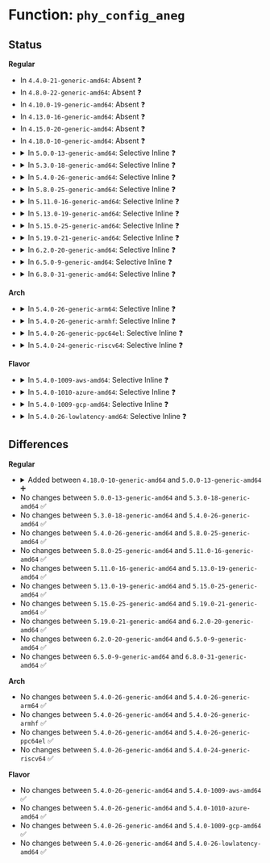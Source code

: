 # Function: <code>phy_config_aneg</code>

## Status
<b>Regular</b>
<ul>
<li>
In <code>4.4.0-21-generic-amd64</code>: Absent ❓
</li>
<li>
In <code>4.8.0-22-generic-amd64</code>: Absent ❓
</li>
<li>
In <code>4.10.0-19-generic-amd64</code>: Absent ❓
</li>
<li>
In <code>4.13.0-16-generic-amd64</code>: Absent ❓
</li>
<li>
In <code>4.15.0-20-generic-amd64</code>: Absent ❓
</li>
<li>
In <code>4.18.0-10-generic-amd64</code>: Absent ❓
</li>
<li>
<details>
<summary>In <code>5.0.0-13-generic-amd64</code>: Selective Inline ❓</summary>

```c
int phy_config_aneg(struct phy_device * phydev)
```

```json
{
  "name": "phy_config_aneg",
  "collision_type": "Unique Static",
  "inline_type": "Selective",
  "funcs": [
    {
      "addr": 18446744071586545664,
      "name": "phy_config_aneg",
      "external": false,
      "loc": "drivers/net/phy/phy.c:486",
      "file": "drivers/net/phy/phy.c",
      "inline": "not declared, inlined",
      "caller_inline": [],
      "caller_func": [
        "drivers/net/phy/phy.c:phy_speed_up",
        "drivers/net/phy/phy.c:phy_start_aneg"
      ]
    }
  ],
  "symbols": [
    {
      "addr": 18446744071586545664,
      "name": "phy_config_aneg",
      "section": ".text",
      "bind": "STB_LOCAL",
      "size": 67
    }
  ]
}
```
</details>
</li>
<li>
<details>
<summary>In <code>5.3.0-18-generic-amd64</code>: Selective Inline ❓</summary>

```c
int phy_config_aneg(struct phy_device * phydev)
```

```json
{
  "name": "phy_config_aneg",
  "collision_type": "Unique Static",
  "inline_type": "Selective",
  "funcs": [
    {
      "addr": 18446744071586793472,
      "name": "phy_config_aneg",
      "external": false,
      "loc": "drivers/net/phy/phy.c:501",
      "file": "drivers/net/phy/phy.c",
      "inline": "not declared, inlined",
      "caller_inline": [],
      "caller_func": [
        "drivers/net/phy/phy.c:phy_speed_up",
        "drivers/net/phy/phy.c:phy_start_aneg"
      ]
    }
  ],
  "symbols": [
    {
      "addr": 18446744071586793472,
      "name": "phy_config_aneg",
      "section": ".text",
      "bind": "STB_LOCAL",
      "size": 67
    }
  ]
}
```
</details>
</li>
<li>
<details>
<summary>In <code>5.4.0-26-generic-amd64</code>: Selective Inline ❓</summary>

```c
int phy_config_aneg(struct phy_device * phydev)
```

```json
{
  "name": "phy_config_aneg",
  "collision_type": "Unique Static",
  "inline_type": "Selective",
  "funcs": [
    {
      "addr": 18446744071586939808,
      "name": "phy_config_aneg",
      "external": false,
      "loc": "drivers/net/phy/phy.c:506",
      "file": "drivers/net/phy/phy.c",
      "inline": "not declared, inlined",
      "caller_inline": [],
      "caller_func": [
        "drivers/net/phy/phy.c:phy_start_aneg"
      ]
    }
  ],
  "symbols": [
    {
      "addr": 18446744071586939808,
      "name": "phy_config_aneg",
      "section": ".text",
      "bind": "STB_LOCAL",
      "size": 69
    }
  ]
}
```
</details>
</li>
<li>
<details>
<summary>In <code>5.8.0-25-generic-amd64</code>: Selective Inline ❓</summary>

```c
int phy_config_aneg(struct phy_device * phydev)
```

```json
{
  "name": "phy_config_aneg",
  "collision_type": "Unique Static",
  "inline_type": "Selective",
  "funcs": [
    {
      "addr": 18446744071587753664,
      "name": "phy_config_aneg",
      "external": false,
      "loc": "drivers/net/phy/phy.c:619",
      "file": "drivers/net/phy/phy.c",
      "inline": "not declared, inlined",
      "caller_inline": [],
      "caller_func": [
        "drivers/net/phy/phy.c:phy_start_aneg"
      ]
    }
  ],
  "symbols": [
    {
      "addr": 18446744071587753664,
      "name": "phy_config_aneg",
      "section": ".text",
      "bind": "STB_LOCAL",
      "size": 69
    }
  ]
}
```
</details>
</li>
<li>
<details>
<summary>In <code>5.11.0-16-generic-amd64</code>: Selective Inline ❓</summary>

```c
int phy_config_aneg(struct phy_device * phydev)
```

```json
{
  "name": "phy_config_aneg",
  "collision_type": "Unique Static",
  "inline_type": "Selective",
  "funcs": [
    {
      "addr": 18446744071587813216,
      "name": "phy_config_aneg",
      "external": false,
      "loc": "drivers/net/phy/phy.c:704",
      "file": "drivers/net/phy/phy.c",
      "inline": "not declared, inlined",
      "caller_inline": [],
      "caller_func": [
        "drivers/net/phy/phy.c:phy_start_aneg"
      ]
    }
  ],
  "symbols": [
    {
      "addr": 18446744071587813216,
      "name": "phy_config_aneg",
      "section": ".text",
      "bind": "STB_LOCAL",
      "size": 69
    }
  ]
}
```
</details>
</li>
<li>
<details>
<summary>In <code>5.13.0-19-generic-amd64</code>: Selective Inline ❓</summary>

```c
int phy_config_aneg(struct phy_device * phydev)
```

```json
{
  "name": "phy_config_aneg",
  "collision_type": "Unique Global",
  "inline_type": "Selective",
  "funcs": [
    {
      "addr": 18446744071587692704,
      "name": "phy_config_aneg",
      "external": true,
      "loc": "drivers/net/phy/phy.c:704",
      "file": "drivers/net/phy/phy.c",
      "inline": "not declared, inlined",
      "caller_inline": [],
      "caller_func": [
        "drivers/net/phy/phy.c:phy_start_aneg"
      ]
    }
  ],
  "symbols": [
    {
      "addr": 18446744071587692704,
      "name": "phy_config_aneg",
      "section": ".text",
      "bind": "STB_GLOBAL",
      "size": 69
    }
  ]
}
```
</details>
</li>
<li>
<details>
<summary>In <code>5.15.0-25-generic-amd64</code>: Selective Inline ❓</summary>

```c
int phy_config_aneg(struct phy_device * phydev)
```

```json
{
  "name": "phy_config_aneg",
  "collision_type": "Unique Global",
  "inline_type": "Selective",
  "funcs": [
    {
      "addr": 18446744071588284032,
      "name": "phy_config_aneg",
      "external": true,
      "loc": "drivers/net/phy/phy.c:652",
      "file": "drivers/net/phy/phy.c",
      "inline": "not declared, inlined",
      "caller_inline": [],
      "caller_func": [
        "drivers/net/phy/phy.c:_phy_start_aneg"
      ]
    }
  ],
  "symbols": [
    {
      "addr": 18446744071588284032,
      "name": "phy_config_aneg",
      "section": ".text",
      "bind": "STB_GLOBAL",
      "size": 69
    }
  ]
}
```
</details>
</li>
<li>
<details>
<summary>In <code>5.19.0-21-generic-amd64</code>: Selective Inline ❓</summary>

```c
int phy_config_aneg(struct phy_device * phydev)
```

```json
{
  "name": "phy_config_aneg",
  "collision_type": "Unique Global",
  "inline_type": "Selective",
  "funcs": [
    {
      "addr": 18446744071589667712,
      "name": "phy_config_aneg",
      "external": true,
      "loc": "drivers/net/phy/phy.c:657",
      "file": "drivers/net/phy/phy.c",
      "inline": "not declared, inlined",
      "caller_inline": [],
      "caller_func": [
        "drivers/net/phy/phy.c:phy_speed_up",
        "drivers/net/phy/phy.c:phy_speed_down",
        "drivers/net/phy/phy.c:_phy_start_aneg",
        "drivers/net/phy/phy_device.c:genphy_loopback"
      ]
    }
  ],
  "symbols": [
    {
      "addr": 18446744071589667712,
      "name": "phy_config_aneg",
      "section": ".text",
      "bind": "STB_GLOBAL",
      "size": 93
    }
  ]
}
```
</details>
</li>
<li>
<details>
<summary>In <code>6.2.0-20-generic-amd64</code>: Selective Inline ❓</summary>

```c
int phy_config_aneg(struct phy_device * phydev)
```

```json
{
  "name": "phy_config_aneg",
  "collision_type": "Unique Global",
  "inline_type": "Selective",
  "funcs": [
    {
      "addr": 18446744071591278400,
      "name": "phy_config_aneg",
      "external": true,
      "loc": "drivers/net/phy/phy.c:686",
      "file": "drivers/net/phy/phy.c",
      "inline": "not declared, inlined",
      "caller_inline": [],
      "caller_func": [
        "drivers/net/phy/phy.c:phy_speed_up",
        "drivers/net/phy/phy.c:phy_speed_down",
        "drivers/net/phy/phy.c:_phy_start_aneg",
        "drivers/net/phy/phy_device.c:genphy_loopback"
      ]
    }
  ],
  "symbols": [
    {
      "addr": 18446744071591278400,
      "name": "phy_config_aneg",
      "section": ".text",
      "bind": "STB_GLOBAL",
      "size": 93
    }
  ]
}
```
</details>
</li>
<li>
<details>
<summary>In <code>6.5.0-9-generic-amd64</code>: Selective Inline ❓</summary>

```c
int phy_config_aneg(struct phy_device * phydev)
```

```json
{
  "name": "phy_config_aneg",
  "collision_type": "Unique Global",
  "inline_type": "Selective",
  "funcs": [
    {
      "addr": 18446744071591634208,
      "name": "phy_config_aneg",
      "external": true,
      "loc": "drivers/net/phy/phy.c:891",
      "file": "drivers/net/phy/phy.c",
      "inline": "not declared, inlined",
      "caller_inline": [],
      "caller_func": [
        "drivers/net/phy/phy.c:phy_speed_up",
        "drivers/net/phy/phy.c:phy_speed_down",
        "drivers/net/phy/phy.c:_phy_start_aneg",
        "drivers/net/phy/phy_device.c:genphy_loopback"
      ]
    }
  ],
  "symbols": [
    {
      "addr": 18446744071591634208,
      "name": "phy_config_aneg",
      "section": ".text",
      "bind": "STB_GLOBAL",
      "size": 93
    }
  ]
}
```
</details>
</li>
<li>
<details>
<summary>In <code>6.8.0-31-generic-amd64</code>: Selective Inline ❓</summary>

```c
int phy_config_aneg(struct phy_device * phydev)
```

```json
{
  "name": "phy_config_aneg",
  "collision_type": "Unique Global",
  "inline_type": "Selective",
  "funcs": [
    {
      "addr": 18446744071592374800,
      "name": "phy_config_aneg",
      "external": true,
      "loc": "drivers/net/phy/phy.c:945",
      "file": "drivers/net/phy/phy.c",
      "inline": "not declared, inlined",
      "caller_inline": [],
      "caller_func": [
        "drivers/net/phy/phy.c:phy_speed_up",
        "drivers/net/phy/phy.c:phy_speed_down",
        "drivers/net/phy/phy.c:_phy_start_aneg",
        "drivers/net/phy/phy_device.c:genphy_loopback"
      ]
    }
  ],
  "symbols": [
    {
      "addr": 18446744071592374800,
      "name": "phy_config_aneg",
      "section": ".text",
      "bind": "STB_GLOBAL",
      "size": 93
    }
  ]
}
```
</details>
</li>
</ul>
<b>Arch</b>
<ul>
<li>
<details>
<summary>In <code>5.4.0-26-generic-arm64</code>: Selective Inline ❓</summary>

```c
int phy_config_aneg(struct phy_device * phydev)
```

```json
{
  "name": "phy_config_aneg",
  "collision_type": "Unique Static",
  "inline_type": "Selective",
  "funcs": [
    {
      "addr": 18446603336499923912,
      "name": "phy_config_aneg",
      "external": false,
      "loc": "drivers/net/phy/phy.c:506",
      "file": "drivers/net/phy/phy.c",
      "inline": "not declared, inlined",
      "caller_inline": [],
      "caller_func": [
        "drivers/net/phy/phy.c:phy_start_aneg"
      ]
    }
  ],
  "symbols": [
    {
      "addr": 18446603336499923912,
      "name": "phy_config_aneg",
      "section": ".text",
      "bind": "STB_LOCAL",
      "size": 108
    }
  ]
}
```
</details>
</li>
<li>
<details>
<summary>In <code>5.4.0-26-generic-armhf</code>: Selective Inline ❓</summary>

```c
int phy_config_aneg(struct phy_device * phydev)
```

```json
{
  "name": "phy_config_aneg",
  "collision_type": "Unique Static",
  "inline_type": "Selective",
  "funcs": [
    {
      "addr": 3232468368,
      "name": "phy_config_aneg",
      "external": false,
      "loc": "drivers/net/phy/phy.c:506",
      "file": "drivers/net/phy/phy.c",
      "inline": "not declared, inlined",
      "caller_inline": [],
      "caller_func": [
        "drivers/net/phy/phy.c:phy_start_aneg"
      ]
    }
  ],
  "symbols": [
    {
      "addr": 3232468368,
      "name": "phy_config_aneg",
      "section": ".text",
      "bind": "STB_LOCAL",
      "size": 96
    }
  ]
}
```
</details>
</li>
<li>
<details>
<summary>In <code>5.4.0-26-generic-ppc64el</code>: Selective Inline ❓</summary>

```c
int phy_config_aneg(struct phy_device * phydev)
```

```json
{
  "name": "phy_config_aneg",
  "collision_type": "Unique Static",
  "inline_type": "Selective",
  "funcs": [
    {
      "addr": 13835058055293239760,
      "name": "phy_config_aneg",
      "external": false,
      "loc": "drivers/net/phy/phy.c:506",
      "file": "drivers/net/phy/phy.c",
      "inline": "not declared, inlined",
      "caller_inline": [],
      "caller_func": [
        "drivers/net/phy/phy.c:phy_start_aneg"
      ]
    }
  ],
  "symbols": [
    {
      "addr": 13835058055293239760,
      "name": "phy_config_aneg",
      "section": ".text",
      "bind": "STB_LOCAL",
      "size": 156
    }
  ]
}
```
</details>
</li>
<li>
<details>
<summary>In <code>5.4.0-24-generic-riscv64</code>: Selective Inline ❓</summary>

```c
int phy_config_aneg(struct phy_device * phydev)
```

```json
{
  "name": "phy_config_aneg",
  "collision_type": "Unique Static",
  "inline_type": "Selective",
  "funcs": [
    {
      "addr": 18446743936277010492,
      "name": "phy_config_aneg",
      "external": false,
      "loc": "drivers/net/phy/phy.c:506",
      "file": "drivers/net/phy/phy.c",
      "inline": "not declared, inlined",
      "caller_inline": [],
      "caller_func": [
        "drivers/net/phy/phy.c:phy_start_aneg"
      ]
    }
  ],
  "symbols": [
    {
      "addr": 18446743936277010492,
      "name": "phy_config_aneg",
      "section": ".text",
      "bind": "STB_LOCAL",
      "size": 94
    }
  ]
}
```
</details>
</li>
</ul>
<b>Flavor</b>
<ul>
<li>
<details>
<summary>In <code>5.4.0-1009-aws-amd64</code>: Selective Inline ❓</summary>

```c
int phy_config_aneg(struct phy_device * phydev)
```

```json
{
  "name": "phy_config_aneg",
  "collision_type": "Unique Static",
  "inline_type": "Selective",
  "funcs": [
    {
      "addr": 18446744071586696816,
      "name": "phy_config_aneg",
      "external": false,
      "loc": "drivers/net/phy/phy.c:506",
      "file": "drivers/net/phy/phy.c",
      "inline": "not declared, inlined",
      "caller_inline": [],
      "caller_func": [
        "drivers/net/phy/phy.c:phy_start_aneg"
      ]
    }
  ],
  "symbols": [
    {
      "addr": 18446744071586696816,
      "name": "phy_config_aneg",
      "section": ".text",
      "bind": "STB_LOCAL",
      "size": 69
    }
  ]
}
```
</details>
</li>
<li>
<details>
<summary>In <code>5.4.0-1010-azure-amd64</code>: Selective Inline ❓</summary>

```c
int phy_config_aneg(struct phy_device * phydev)
```

```json
{
  "name": "phy_config_aneg",
  "collision_type": "Unique Static",
  "inline_type": "Selective",
  "funcs": [
    {
      "addr": 18446744071586565152,
      "name": "phy_config_aneg",
      "external": false,
      "loc": "drivers/net/phy/phy.c:506",
      "file": "drivers/net/phy/phy.c",
      "inline": "not declared, inlined",
      "caller_inline": [],
      "caller_func": [
        "drivers/net/phy/phy.c:phy_start_aneg"
      ]
    }
  ],
  "symbols": [
    {
      "addr": 18446744071586565152,
      "name": "phy_config_aneg",
      "section": ".text",
      "bind": "STB_LOCAL",
      "size": 69
    }
  ]
}
```
</details>
</li>
<li>
<details>
<summary>In <code>5.4.0-1009-gcp-amd64</code>: Selective Inline ❓</summary>

```c
int phy_config_aneg(struct phy_device * phydev)
```

```json
{
  "name": "phy_config_aneg",
  "collision_type": "Unique Static",
  "inline_type": "Selective",
  "funcs": [
    {
      "addr": 18446744071586894368,
      "name": "phy_config_aneg",
      "external": false,
      "loc": "drivers/net/phy/phy.c:506",
      "file": "drivers/net/phy/phy.c",
      "inline": "not declared, inlined",
      "caller_inline": [],
      "caller_func": [
        "drivers/net/phy/phy.c:phy_start_aneg"
      ]
    }
  ],
  "symbols": [
    {
      "addr": 18446744071586894368,
      "name": "phy_config_aneg",
      "section": ".text",
      "bind": "STB_LOCAL",
      "size": 69
    }
  ]
}
```
</details>
</li>
<li>
<details>
<summary>In <code>5.4.0-26-lowlatency-amd64</code>: Selective Inline ❓</summary>

```c
int phy_config_aneg(struct phy_device * phydev)
```

```json
{
  "name": "phy_config_aneg",
  "collision_type": "Unique Static",
  "inline_type": "Selective",
  "funcs": [
    {
      "addr": 18446744071587000752,
      "name": "phy_config_aneg",
      "external": false,
      "loc": "drivers/net/phy/phy.c:506",
      "file": "drivers/net/phy/phy.c",
      "inline": "not declared, inlined",
      "caller_inline": [],
      "caller_func": [
        "drivers/net/phy/phy.c:phy_start_aneg"
      ]
    }
  ],
  "symbols": [
    {
      "addr": 18446744071587000752,
      "name": "phy_config_aneg",
      "section": ".text",
      "bind": "STB_LOCAL",
      "size": 69
    }
  ]
}
```
</details>
</li>
</ul>

## Differences
<b>Regular</b>
<ul>
<li>
<details>
<summary>Added between <code>4.18.0-10-generic-amd64</code> and <code>5.0.0-13-generic-amd64</code> ➕</summary>

```c
int phy_config_aneg(struct phy_device * phydev)
```
</details>
</li>
<li>
No changes between <code>5.0.0-13-generic-amd64</code> and <code>5.3.0-18-generic-amd64</code> ✅
</li>
<li>
No changes between <code>5.3.0-18-generic-amd64</code> and <code>5.4.0-26-generic-amd64</code> ✅
</li>
<li>
No changes between <code>5.4.0-26-generic-amd64</code> and <code>5.8.0-25-generic-amd64</code> ✅
</li>
<li>
No changes between <code>5.8.0-25-generic-amd64</code> and <code>5.11.0-16-generic-amd64</code> ✅
</li>
<li>
No changes between <code>5.11.0-16-generic-amd64</code> and <code>5.13.0-19-generic-amd64</code> ✅
</li>
<li>
No changes between <code>5.13.0-19-generic-amd64</code> and <code>5.15.0-25-generic-amd64</code> ✅
</li>
<li>
No changes between <code>5.15.0-25-generic-amd64</code> and <code>5.19.0-21-generic-amd64</code> ✅
</li>
<li>
No changes between <code>5.19.0-21-generic-amd64</code> and <code>6.2.0-20-generic-amd64</code> ✅
</li>
<li>
No changes between <code>6.2.0-20-generic-amd64</code> and <code>6.5.0-9-generic-amd64</code> ✅
</li>
<li>
No changes between <code>6.5.0-9-generic-amd64</code> and <code>6.8.0-31-generic-amd64</code> ✅
</li>
</ul>
<b>Arch</b>
<ul>
<li>
No changes between <code>5.4.0-26-generic-amd64</code> and <code>5.4.0-26-generic-arm64</code> ✅
</li>
<li>
No changes between <code>5.4.0-26-generic-amd64</code> and <code>5.4.0-26-generic-armhf</code> ✅
</li>
<li>
No changes between <code>5.4.0-26-generic-amd64</code> and <code>5.4.0-26-generic-ppc64el</code> ✅
</li>
<li>
No changes between <code>5.4.0-26-generic-amd64</code> and <code>5.4.0-24-generic-riscv64</code> ✅
</li>
</ul>
<b>Flavor</b>
<ul>
<li>
No changes between <code>5.4.0-26-generic-amd64</code> and <code>5.4.0-1009-aws-amd64</code> ✅
</li>
<li>
No changes between <code>5.4.0-26-generic-amd64</code> and <code>5.4.0-1010-azure-amd64</code> ✅
</li>
<li>
No changes between <code>5.4.0-26-generic-amd64</code> and <code>5.4.0-1009-gcp-amd64</code> ✅
</li>
<li>
No changes between <code>5.4.0-26-generic-amd64</code> and <code>5.4.0-26-lowlatency-amd64</code> ✅
</li>
</ul>
